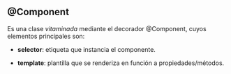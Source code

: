 ## @Component
Es una clase _vitaminada_ mediante el decorador @Component, cuyos elementos principales son:

 - **selector**: etiqueta que instancia el componente.

 - **template**: plantilla que se renderiza en función a propiedades/métodos.


